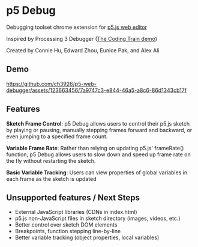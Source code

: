 # p5 Debug

Debugging toolset chrome extension for [p5.js web editor](https://editor.p5js.org/)    

Inspired by Processing 3 Debugger ([The Coding Train demo](https://www.youtube.com/watch?v=03WXKb422w0))    

Created by Connie Hu, Edward Zhou, Eunice Pak, and Alex Ali   
   
## Demo

https://github.com/ch3926/p5-web-debugger/assets/123663456/7a9747c3-e844-46a5-a8c6-86d1343cb17f

## Features

**Sketch Frame Control**: p5 Debug allows users to control their p5.js sketch by playing or pausing, manually stepping frames forward and backward, or even jumping to a specified frame count.   

**Variable Frame Rate**: Rather than relying on updating p5.js' frameRate() function, p5 Debug allows users to slow down and speed up frame rate on the fly without restarting the sketch.    

**Basic Variable Tracking**: Users can view properties of global variables in each frame as the sketch is updated

## Unsupported features / Next Steps
- External JavaScript libraries (CDNs in index.html)
- p5.js non-JavaScript files in sketch directory (images, videos, etc.)
- Better control over sketch DOM elements
- Breakpoints, function stepping line-by-line
- Better variable tracking (object properties, local variables)



